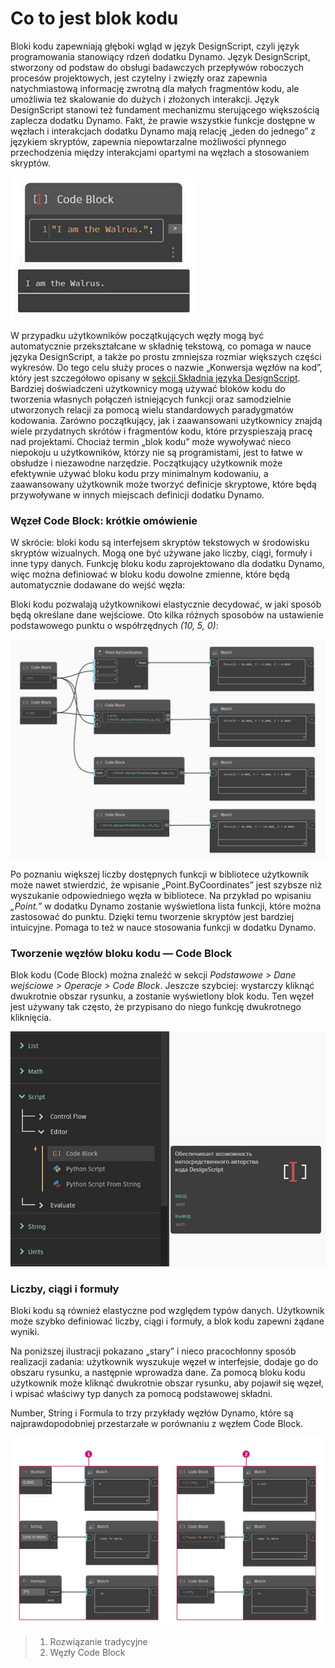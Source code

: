 # Co to jest blok kodu

Bloki kodu zapewniają głęboki wgląd w język DesignScript, czyli język programowania stanowiący rdzeń dodatku Dynamo. Język DesignScript, stworzony od podstaw do obsługi badawczych przepływów roboczych procesów projektowych, jest czytelny i zwięzły oraz zapewnia natychmiastową informację zwrotną dla małych fragmentów kodu, ale umożliwia też skalowanie do dużych i złożonych interakcji. Język DesignScript stanowi też fundament mechanizmu sterującego większością zaplecza dodatku Dynamo. Fakt, że prawie wszystkie funkcje dostępne w węzłach i interakcjach dodatku Dynamo mają relację „jeden do jednego” z językiem skryptów, zapewnia niepowtarzalne możliwości płynnego przechodzenia między interakcjami opartymi na węzłach a stosowaniem skryptów.

![](../images/8-1/1/codeblock.jpg)

W przypadku użytkowników początkujących węzły mogą być automatycznie przekształcane w składnię tekstową, co pomaga w nauce języka DesignScript, a także po prostu zmniejsza rozmiar większych części wykresów. Do tego celu służy proces o nazwie „Konwersja węzłów na kod”, który jest szczegółowo opisany w [sekcji Składnia języka DesignScript](2-design-script-syntax.md). Bardziej doświadczeni użytkownicy mogą używać bloków kodu do tworzenia własnych połączeń istniejących funkcji oraz samodzielnie utworzonych relacji za pomocą wielu standardowych paradygmatów kodowania. Zarówno początkujący, jak i zaawansowani użytkownicy znajdą wiele przydatnych skrótów i fragmentów kodu, które przyspieszają pracę nad projektami. Chociaż termin „blok kodu” może wywoływać nieco niepokoju u użytkowników, którzy nie są programistami, jest to łatwe w obsłudze i niezawodne narzędzie. Początkujący użytkownik może efektywnie używać bloku kodu przy minimalnym kodowaniu, a zaawansowany użytkownik może tworzyć definicje skryptowe, które będą przywoływane w innych miejscach definicji dodatku Dynamo.

### Węzeł Code Block: krótkie omówienie

W skrócie: bloki kodu są interfejsem skryptów tekstowych w środowisku skryptów wizualnych. Mogą one być używane jako liczby, ciągi, formuły i inne typy danych. Funkcję bloku kodu zaprojektowano dla dodatku Dynamo, więc można definiować w bloku kodu dowolne zmienne, które będą automatycznie dodawane do wejść węzła:

Bloki kodu pozwalają użytkownikowi elastycznie decydować, w jaki sposób będą określane dane wejściowe. Oto kilka różnych sposobów na ustawienie podstawowego punktu o współrzędnych _(10, 5, 0)_:

![](../images/8-1/1/codeblockbriefoverview.jpg)

Po poznaniu większej liczby dostępnych funkcji w bibliotece użytkownik może nawet stwierdzić, że wpisanie „Point.ByCoordinates” jest szybsze niż wyszukanie odpowiedniego węzła w bibliotece. Na przykład po wpisaniu _„Point.”_ w dodatku Dynamo zostanie wyświetlona lista funkcji, które można zastosować do punktu. Dzięki temu tworzenie skryptów jest bardziej intuicyjne. Pomaga to też w nauce stosowania funkcji w dodatku Dynamo.

### Tworzenie węzłów bloku kodu — Code Block

Blok kodu (Code Block) można znaleźć w sekcji _Podstawowe > Dane wejściowe > Operacje > Code Block_. Jeszcze szybciej: wystarczy kliknąć dwukrotnie obszar rysunku, a zostanie wyświetlony blok kodu. Ten węzeł jest używany tak często, że przypisano do niego funkcję dwukrotnego kliknięcia.

![](../images/8-1/1/creatingcodeblocknodes.jpg)

### Liczby, ciągi i formuły

Bloki kodu są również elastyczne pod względem typów danych. Użytkownik może szybko definiować liczby, ciągi i formuły, a blok kodu zapewni żądane wyniki.

Na poniższej ilustracji pokazano „stary” i nieco pracochłonny sposób realizacji zadania: użytkownik wyszukuje węzeł w interfejsie, dodaje go do obszaru rysunku, a następnie wprowadza dane. Za pomocą bloku kodu użytkownik może kliknąć dwukrotnie obszar rysunku, aby pojawił się węzeł, i wpisać właściwy typ danych za pomocą podstawowej składni.

Number, String i Formula to trzy przykłady węzłów Dynamo, które są najprawdopodobniej przestarzałe w porównaniu z węzłem Code Block.

![](../images/8-1/1/oldschoolvscodeblocksnodes.jpg)

> 1. Rozwiązanie tradycyjne
> 2. Węzły Code Block
